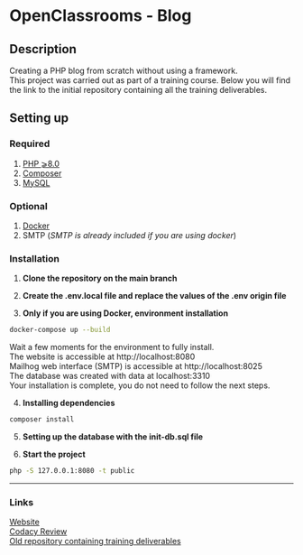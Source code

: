 # OpenClassrooms - Blog

## Description
Creating a PHP blog from scratch without using a framework.\
This project was carried out as part of a training course. Below you will find the link to the initial repository containing all the training deliverables.

## Setting up

### Required
1. [PHP ⩾8.0](https://www.php.net/downloads.php)
2. [Composer](https://getcomposer.org/download/)
3. [MySQL](https://www.mysql.com/fr/downloads/)

### Optional
1. [Docker](https://www.docker.com/)
2. SMTP (*SMTP is already included if you are using docker*)


### Installation
1. **Clone the repository on the main branch**

2. **Create the .env.local file and replace the values of the .env origin file**

3. **Only if you are using Docker, environment installation**
```bash
docker-compose up --build
```
Wait a few moments for the environment to fully install. \
The website is accessible at http://localhost:8080 \
Mailhog web interface (SMTP) is accessible at http://localhost:8025 \
The database was created with data at localhost:3310 \
Your installation is complete, you do not need to follow the next steps.

4. **Installing dependencies**
```bash
composer install
```

5. **Setting up the database with the init-db.sql file**

6. **Start the project**
```bash
php -S 127.0.0.1:8080 -t public
```

--- --- ---

### Links
[Website](https://formation.blog.gaelpaquien.com/) \
[Codacy Review](https://app.codacy.com/gh/gaelpaquien/openclassrooms-blog/dashboard)\
[Old repository containing training deliverables](https://github.com/gaelpaquien/openclassrooms-archive/tree/main/php-symfony-application-developer/project-5)
